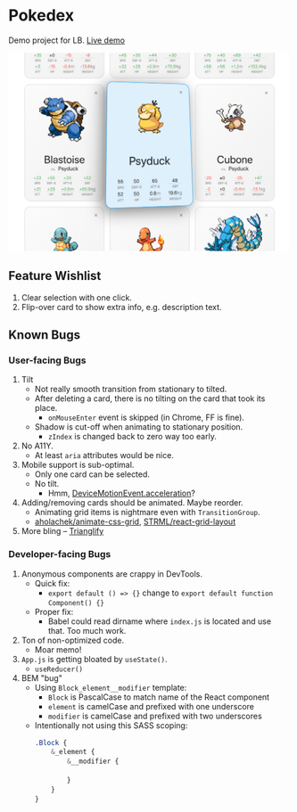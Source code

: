 # Pokedex

Demo project for LB. [Live demo](https://mlajtos.github.io/lb-pokedex/build/#/pikachu+charizard+mewtwo+blastoise+charmander+bulbasaur+psyduck+cubone)

[![Screenshot](demo.png)](https://mlajtos.github.io/lb-pokedex/build/#/pikachu+charizard+mewtwo+blastoise+charmander+bulbasaur+psyduck+cubone)

## Feature Wishlist

1. Clear selection with one click.
1. Flip-over card to show extra info, e.g. description text.

## Known Bugs

### User-facing Bugs

1. Tilt
    - Not really smooth transition from stationary to tilted.
    - After deleting a card, there is no tilting on the card that took its place.
        - `onMouseEnter` event is skipped (in Chrome, FF is fine).
    - Shadow is cut-off when animating to stationary position.
        - `zIndex` is changed back to zero way too early.
1. No A11Y.
    - At least `aria` attributes would be nice.
1. Mobile support is sub-optimal.
    - Only one card can be selected.
    - No tilt.
        - Hmm, [DeviceMotionEvent.acceleration](https://developer.mozilla.org/en-US/docs/Web/API/DeviceMotionEvent/acceleration)?
1. Adding/removing cards should be animated. Maybe reorder.
    - Animating grid items is nightmare even with `TransitionGroup`.
    - [aholachek/animate-css-grid](https://github.com/aholachek/animate-css-grid), [STRML/react-grid-layout](https://github.com/STRML/react-grid-layout)
1. More bling – [Trianglify](http://qrohlf.com/trianglify/)

### Developer-facing Bugs

1. Anonymous components are crappy in DevTools.
    - Quick fix:
        - `export default () => {}` change to `export default function Component() {}`
    - Proper fix:
        - Babel could read dirname where `index.js` is located and use that. Too much work.
1. Ton of non-optimized code.
    - Moar memo!
1. `App.js` is getting bloated by `useState()`.
    - `useReducer()`
1. BEM "bug"
    - Using `Block_element__modifier` template:
        - `Block` is PascalCase to match name of the React component
        - `element` is camelCase and prefixed with one underscore
        - `modifier` is camelCase and prefixed with two underscores
    - Intentionally not using this SASS scoping:
        ```sass
        .Block {
            &_element {
                &__modifier {

                }
            }
        }
        ```